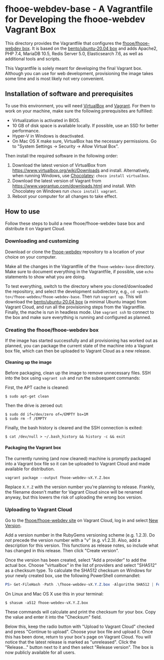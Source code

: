 # fhooe-webdev-base - A Vagrantfile for Developing the fhooe-webdev Vagrant Box

This directory provides the Vagrantfile that configures the [fhooe/fhooe-webdev box](https://app.vagrantup.com/fhooe/boxes/fhooe-webdev). It is based on the [bento/ubuntu-20.04 box](https://app.vagrantup.com/bento/boxes/ubuntu-20.04) and adds Apache2, PHP 7.4, MariaDB 10.5, Redis Server 5.0, Elasticsearch 7.6, as well as additional tools and scripts.

This Vagrantfile is solely meant for developing the final Vagrant box. Although you can use for web development, provisioning the image takes some time and is most likely not very convenient.

## Installation of software and prerequisites

To use this environment, you will need [VirtualBox](https://www.virtualbox.org/) and [Vagrant](https://www.vagrantup.com/). For them to work on your machine, make sure the following prerequisites are fulfilled:

* Virtualization is activated in BIOS.
* 10 GB of disk space is available locally. If possible, use an SSD for better performance.
* Hyper-V in Windows is deactivated.
* On Mac OS X make sure, VirtualBox has the necessary permissions. Go to "System Settings -> Security -> Allow Virtual Box".

Then install the required software in the following order:

1. Download the latest version of VirtualBox from <https://www.virtualbox.org/wiki/Downloads> and install. Alternatively, when running Windows, use [Chocolatey](https://chocolatey.org/): `choco install virtualbox`.
2. Download the latest version of Vagrant from <https://www.vagrantup.com/downloads.html> and install. With Chocolatey on Windows run `choco install vagrant`.
3. Reboot your computer for all changes to take effect.

## How to use

Follow these steps to build a new fhooe/fhooe-webdev base box and distribute it on Vagrant Cloud.

### Downloading and customizing

Download or clone the [fhooe-webdev](https://github.com/Digital-Media/fhooe-webdev) repository to a location of your choice on your computer.

Make all the changes in the Vagrantfile of the `fhooe-webdev-base` directory. Make sure to document everything in the Vagrantfile, if possible, use `echo` statements to show what you are doing.

To test everything, switch to the directory where you cloned/downloaded the repository, and select the development subdirectory, e.g., `cd <path-to>/fhooe-webdev/fhooe-webdev-base`. Then run `vagrant up`. This will download the [bento/ubuntu-20.04 box](https://app.vagrantup.com/bento/boxes/ubuntu-20.04) (a minimal Ubuntu image) from Vagrant Cloud, and run all the provisioning steps from the Vagrantfile. Finally, the mache is run in headless mode. Use `vagrant ssh` to connect to the box and make sure everything is running and configured as planned.

### Creating the fhooe/fhooe-webdev box

If the image has started successfully and all provisioning has worked out as planned, you can package the current state of the machine into a Vagrant box file, which can then be uploaded to Vagrant Cloud as a new release.

#### Cleaning up the image

Before packaging, clean up the image to remove unnecessary files. SSH into the box using `vagrant ssh` and run the subsequent commands:

First, the APT cache is cleaned:

```shell
$ sudo apt-get clean
```

Then the drive is zeroed out:

```shell
$ sudo dd if=/dev/zero of=/EMPTY bs=1M
$ sudo rm -f /EMPTY
```

Finally, the bash history is cleared and the SSH connection is exited:

```shell
$ cat /dev/null > ~/.bash_history && history -c && exit
```

#### Packaging the Vagrant box

The currently running (and now cleaned) machine is promptly packaged into a Vagrant box file so it can be uploaded to Vagrant Cloud and made available for distribution.

```
vagrant package --output fhooe-webdev-vX.Y.Z.box
```

Replace `X.Y.Z` with the version number you're planning to release. Frankly, the filename doesn't matter for Vagrant Cloud since will be renamed anyway, but this lowers the risk of uploading the wrong box version.

### Uploading to Vagrant Cloud

Go to the [fhooe/fhooe-webdev site](https://app.vagrantup.com/fhooe/boxes/fhooe-webdev) on Vagrant Cloud, log in and select [New Version](https://app.vagrantup.com/fhooe/boxes/fhooe-webdev/versions/new).

Add a version number in the RubyGems versioning scheme (e.g. 1.2.3). Do *not* precede the version number with a "v" (e.g. v1.2.3). Also, add a description for this version. This functions as release notes, so include what has changed in this release. Then click "Create version".

Once the version has been created, select "Add a provider" to add the actual box. Choose "virtualbox" in the list of providers and select "SHA512" as a checksum type. To calculate the SHA512 checksum on Windows for your newly created box, use the following PowerShell commandlet:

```powershell
PS> Get-FileHash -Path .\fhooe-webdev-vX.Y.Z.box -Algorithm SHA512 | Format-List
```

On Linux and Mac OS X use this in your terminal:

```shell
$ shasum -a512 fhooe-webdev-vX.Y.Z.box
```

These commands will calculate and print the checksum for your box. Copy the value and enter it into the "Checksum" field.

Below this, keep the radio button with "Upload to Vagrant Cloud" checked and press "Continue to upload". Choose your box file and upload it. Once this has been done, return to your box's page on Vagrant Cloud. You will notice that the latest release is marked as "unreleased". Click the "Release..." button next to it and then select "Release version". The box is now publicly available for all users.

